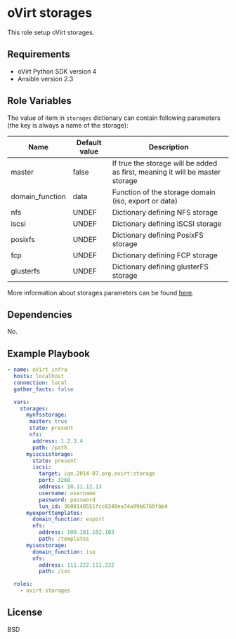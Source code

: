 oVirt storages
==============

This role setup oVirt storages.

Requirements
------------

 * oVirt Python SDK version 4
 * Ansible version 2.3

Role Variables
--------------

The value of item in `storages` dictionary can contain following parameters (the key is always a name of the storage):

| Name            | Default value  | Description                           |
|-----------------|----------------|---------------------------------------|
| master          | false          | If true the storage will be added as first, meaning it will be master storage |
| domain_function | data           | Function of the storage domain (iso, export or data) |
| nfs             | UNDEF          | Dictionary defining NFS storage |
| iscsi           | UNDEF          | Dictionary defining iSCSI storage |
| posixfs         | UNDEF          | Dictionary defining PosixFS storage |
| fcp             | UNDEF          | Dictionary defining FCP storage |
| glusterfs       | UNDEF          | Dictionary defining glusterFS storage |

More information about storages parameters can be found [here](http://docs.ansible.com/ansible/ovirt_storage_domains_module.html).


Dependencies
------------

No.

Example Playbook
----------------

```yaml
- name: oVirt infra
  hosts: localhost
  connection: local
  gather_facts: false

  vars:
    storages:
      mynfsstorage:
       master: true
       state: present
       nfs:
        address: 1.2.3.4
        path: /path
      myiscsistorage:
        state: present
        iscsi:
          target: iqn.2014-07.org.ovirt:storage
          port: 3260
          address: 10.11.12.13
          username: username
          password: password
          lun_id: 3600140551fcc8348ea74a99b6760fbb4
      myexporttemplates:
        domain_function: export
        nfs:
          address: 100.101.102.103
          path: /templates
      myisostorage:
        domain_function: iso
        nfs:
          address: 111.222.111.222
          path: /iso

  roles:
    - ovirt-storages
```

License
-------

BSD
